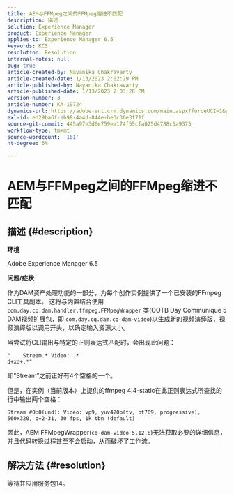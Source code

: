 ```yaml
---
title: AEM与FFMpeg之间的FFMpeg缩进不匹配
description: 描述
solution: Experience Manager
product: Experience Manager
applies-to: Experience Manager 6.5
keywords: KCS
resolution: Resolution
internal-notes: null
bug: true
article-created-by: Nayanika Chakravarty
article-created-date: 1/13/2023 2:02:29 PM
article-published-by: Nayanika Chakravarty
article-published-date: 1/13/2023 2:03:28 PM
version-number: 3
article-number: KA-19724
dynamics-url: https://adobe-ent.crm.dynamics.com/main.aspx?forceUCI=1&pagetype=entityrecord&etn=knowledgearticle&id=b5fe24ea-4a93-ed11-aad1-6045bd006c82
exl-id: ed29ba6f-eb98-4a4d-844e-be3c36e3f71f
source-git-commit: 445a97e3d6e759ea174f55cfa025d4788c5a9375
workflow-type: tm+mt
source-wordcount: '161'
ht-degree: 6%

---
```


# AEM与FFMpeg之间的FFMpeg缩进不匹配

## 描述 {#description}


<b>环境</b>

Adobe Experience Manager 6.5

<b>问题/症状</b>

作为DAM资产处理功能的一部分，为每个创作实例提供了一个已安装的FFmpeg CLI工具副本。 这将与内置结合使用 `com.day.cq.dam.handler.ffmpeg.FFMpegWrapper` 类(OOTB Day Communique 5 DAM视频扩展包，即 `com.day.cq.dam.cq-dam-video`)以生成新的视频演绎版，视频演绎版以调用开头，以确定输入资源大小。

当尝试将CLI输出与特定的正则表达式匹配时，会出现此问题：


```
"    Stream.* Video: .*
d+xd+.*"
```


即“Stream”之前正好有4个空格的一个。

但是，在实例（当前版本）上提供的ffmpeg 4.4-static在此正则表达式所查找的行中输出两个空格：


```
Stream #0:0(und): Video: vp9, yuv420p(tv, bt709, progressive), 560x320, q=2-31, 30 fps, 1k tbn (default)
```


因此，AEM FFMpegWrapper(`cq-dam-video 5.12.8`)无法获取必要的详细信息，并且代码转换过程甚至不会启动，从而破坏了工作流。


## 解决方法 {#resolution}


等待并应用服务包14。
